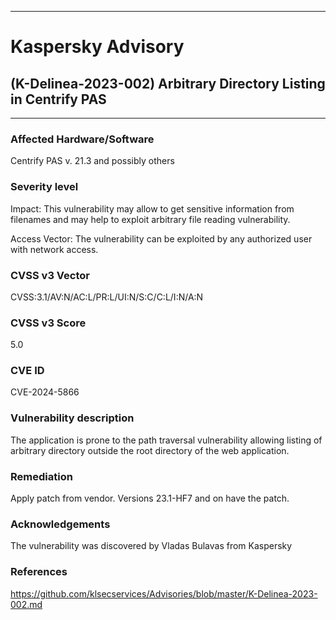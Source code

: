 ***
# Kaspersky Advisory
## (K-Delinea-2023-002) Arbitrary Directory Listing in Centrify PAS
***
### Affected Hardware/Software
Centrify PAS v. 21.3 and possibly others
### Severity level
Impact: This vulnerability may allow to get sensitive information from filenames and may help to exploit arbitrary file reading vulnerability.

Access Vector: The vulnerability can be exploited by any authorized user with network access.
### CVSS v3 Vector

CVSS:3.1/AV:N/AC:L/PR:L/UI:N/S:C/C:L/I:N/A:N
### CVSS v3 Score

5.0
### CVE ID

CVE-2024-5866
### Vulnerability description
The application is prone to the path traversal vulnerability allowing listing of arbitrary directory outside the root directory of the web application.
### Remediation
Apply patch from vendor. Versions 23.1-HF7 and on have the patch. 
### Acknowledgements
The vulnerability was discovered by Vladas Bulavas from Kaspersky
### References
https://github.com/klsecservices/Advisories/blob/master/K-Delinea-2023-002.md



